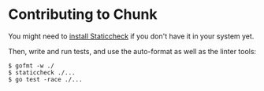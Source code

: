 # Contributing to Chunk

You might need to [install Staticcheck](https://staticcheck.io/docs/getting-started/#installation) if you don't have it in your system yet.

Then, write and run tests, and use the auto-format as well as the linter tools:

```console
$ gofmt -w ./
$ staticcheck ./...
$ go test -race ./...
```

